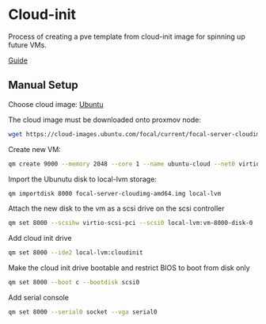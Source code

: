 # Cloud-init

Process of creating a pve template from cloud-init image for spinning up future VMs.

[Guide](https://docs.technotim.live/posts/cloud-init-cloud-image/)


## Manual Setup

Choose cloud image:
[Ubuntu](https://cloud-images.ubuntu.com/)

The cloud image must be downloaded onto proxmov node:

``` bash
wget https://cloud-images.ubuntu.com/focal/current/focal-server-cloudimg-amd64.img
```

Create new VM:

```bash
qm create 9000 --memory 2048 --core 1 --name ubuntu-cloud --net0 virtio,bridge=vmbr0
```

Import the Ubunutu disk to local-lvm storage:

```bash
qm importdisk 8000 focal-server-cloudimg-amd64.img local-lvm
```

Attach the new disk to the vm as a scsi drive on the scsi controller

```bash
qm set 8000 --scsihw virtio-scsi-pci --scsi0 local-lvm:vm-8000-disk-0
```

Add cloud init drive

```bash
qm set 8000 --ide2 local-lvm:cloudinit
```

Make the cloud init drive bootable and restrict BIOS to boot from disk only

```bash
qm set 8000 --boot c --bootdisk scsi0
```

Add serial console

```bash
qm set 8000 --serial0 socket --vga serial0
```